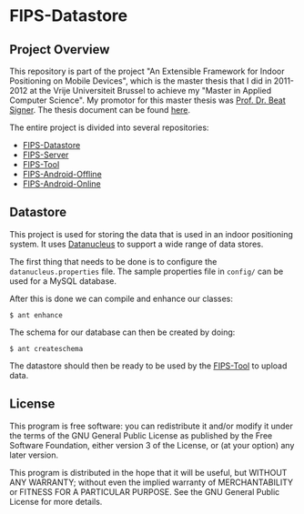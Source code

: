 FIPS-Datastore
==============

Project Overview
----------------

This repository is part of the project "An Extensible Framework for Indoor Positioning on Mobile Devices", which is the master thesis that I did in 2011-2012 at the Vrije Universiteit Brussel to achieve my "Master in Applied Computer Science". My promotor for this master thesis was [Prof. Dr. Beat Signer](http://www.beatsigner.com/). The thesis document can be found [here](https://www.dropbox.com/s/j0xehv5qodxh3id/Van%20Rossem%20-%202012%20-%20A%20FrameWork%20for%20Indoor%20Positioning%20on%20Mobile%20Devices.pdf).

The entire project is divided into several repositories:

* [FIPS-Datastore](https://github.com/wvrossem/FIPS-Datastore)
* [FIPS-Server](https://github.com/wvrossem/FIPS-Server)
* [FIPS-Tool](https://github.com/wvrossem/FIPS-Tool)
* [FIPS-Android-Offline](https://github.com/wvrossem/FIPS-Android-Offline)
* [FIPS-Android-Online](https://github.com/wvrossem/FIPS-Android-Online)

Datastore
---------

This project is used for storing the data that is used in an indoor positioning system. It uses [Datanucleus](http://www.datanucleus.org/) to support a wide range of data stores.

The first thing that needs to be done is to configure the `datanucleus.properties` file. The sample properties file in `config/` can be used for a MySQL database.

After this is done we can compile and enhance our classes:

```
$ ant enhance
```

The schema for our database can then be created by doing: 

```
$ ant createschema
```

The datastore should then be ready to be used by the [FIPS-Tool](https://github.com/wvrossem/FIPS-Tool) to upload data.

License
-------

This program is free software: you can redistribute it and/or modify it under the terms of the GNU General Public License as published by the Free Software Foundation, either version 3 of the License, or (at your option) any later version.

This program is distributed in the hope that it will be useful, but WITHOUT ANY WARRANTY; without even the implied warranty of MERCHANTABILITY or FITNESS FOR A PARTICULAR PURPOSE.  See the GNU General Public License for more details.



